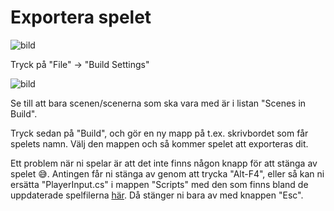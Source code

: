 # Exportera spelet

![bild](https://user-images.githubusercontent.com/70745846/154852773-a8b26506-3c0a-4599-a4e7-86429c22c0ee.png)

Tryck på "File" -> "Build Settings"

![bild](https://user-images.githubusercontent.com/70745846/154852820-136e1b56-f997-45bb-90e4-d4944f4a7e83.png)

Se till att bara scenen/scenerna som ska vara med är i listan "Scenes in Build".

Tryck sedan på "Build", och gör en ny mapp på t.ex. skrivbordet som får spelets namn. Välj den mappen och så kommer spelet att exporteras dit.

Ett problem när ni spelar är att det inte finns någon knapp för att stänga av spelet 😅. Antingen får ni stänga av genom att trycka "Alt-F4", eller så kan ni ersätta "PlayerInput.cs" i mappen "Scripts" med den som finns bland de uppdaterade spelfilerna [här](filer.md). Då stänger ni bara av med knappen "Esc".
